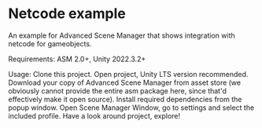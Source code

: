 # Netcode example

An example for Advanced Scene Manager that shows integration with netcode for gameobjects.

Requirements:
ASM 2.0+, Unity 2022.3.2+

Usage:
Clone this project.
Open project, Unity LTS version recommended.
Download your copy of Advanced Scene Manager from asset store (we obviously cannot provide the entire asm package here, since that'd effectively make it open source).
Install required dependencies from the popup window.
Open Scene Manager Window, go to settings and select the included profile.
Have a look around project, explore!
